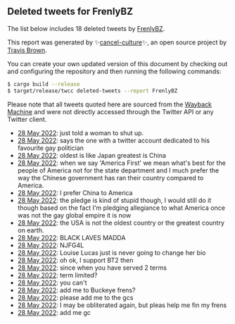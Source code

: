 ## Deleted tweets for FrenlyBZ

The list below includes 18 deleted tweets by
[FrenlyBZ](https://twitter.com/FrenlyBZ).



This report was generated by ✨[cancel-culture](https://github.com/travisbrown/cancel-culture)✨,
an open source project by [Travis Brown](https://twitter.com/travisbrown).

You can create your own updated version of this document by checking out and configuring the
repository and then running the following commands:

```bash
$ cargo build --release
$ target/release/twcc deleted-tweets --report FrenlyBZ
```

Please note that all tweets quoted here are sourced from the
[Wayback Machine](https://web.archive.org) and were not directly accessed through the Twitter API or
any Twitter client.

* [28 May 2022](https://web.archive.org/web/20220528231904/https://twitter.com/FrenlyBZ/status/1530690100543242240): just told a woman to shut up. <!--1530690100543242240-->
* [28 May 2022](https://web.archive.org/web/20220528231551/https://twitter.com/FrenlyBZ/status/1530689271199371264): says the one with a twitter account dedicated to his favourite gay politician <!--1530689271199371264-->
* [28 May 2022](https://web.archive.org/web/20220528230750/https://twitter.com/FrenlyBZ/status/1530687120158990341): oldest is like Japan greatest is China <!--1530687120158990341-->
* [28 May 2022](https://web.archive.org/web/20220528225839/https://twitter.com/FrenlyBZ/status/1530684773844324353): when we say 'America First' we mean what's best for the people of America not for the state department and I much prefer the way the Chinese government has ran their country compared to America. <!--1530684773844324353-->
* [28 May 2022](https://web.archive.org/web/20220528225839/https://twitter.com/FrenlyBZ/status/1530684773844324353): I prefer China to America <!--1530684504259665921-->
* [28 May 2022](https://web.archive.org/web/20220528225503/https://twitter.com/FrenlyBZ/status/1530684039190937600): the pledge is kind of stupid though, I would still do it though based on the fact I'm pledging allegiance to what America once was not the gay global empire it is now <!--1530684039190937600-->
* [28 May 2022](https://web.archive.org/web/20220528225826/https://twitter.com/FrenlyBZ/status/1530681443579486208): the USA is not the oldest country or the greatest country on earth. <!--1530681443579486208-->
* [28 May 2022](https://web.archive.org/web/20220528181636/https://twitter.com/FrenlyBZ/status/1530613828815360001): BLACK LAVES MADDA <!--1530613828815360001-->
* [28 May 2022](https://web.archive.org/web/20220528181416/https://twitter.com/FrenlyBZ/status/1530613364212260864): NJFG4L <!--1530613364212260864-->
* [28 May 2022](https://web.archive.org/web/20220528181219/https://twitter.com/FrenlyBZ/status/1530612791459069957): Louise Lucas just is never going to change her bio <!--1530612791459069957-->
* [28 May 2022](https://web.archive.org/web/20220528181133/https://twitter.com/FrenlyBZ/status/1530612558306082819): oh ok, I support BT2 then <!--1530612558306082819-->
* [28 May 2022](https://web.archive.org/web/20220528181026/https://twitter.com/FrenlyBZ/status/1530612279309488129): since when you have served 2 terms <!--1530612279309488129-->
* [28 May 2022](https://web.archive.org/web/20220528180846/https://twitter.com/FrenlyBZ/status/1530611959858700290): term limited? <!--1530612034433437696-->
* [28 May 2022](https://web.archive.org/web/20220528180846/https://twitter.com/FrenlyBZ/status/1530611959858700290): you can't <!--1530611959858700290-->
* [28 May 2022](https://web.archive.org/web/20220528175812/https://twitter.com/FrenlyBZ/status/1530609328234893312): add me to Buckeye frens? <!--1530609328234893312-->
* [28 May 2022](https://web.archive.org/web/20220528175733/https://twitter.com/FrenlyBZ/status/1530609155219898370): please add me to the gcs <!--1530609155219898370-->
* [28 May 2022](https://web.archive.org/web/20220528175439/https://twitter.com/FrenlyBZ/status/1530608280732684290): I may be obliterated again, but pleas help me fin my frens <!--1530608280732684290-->
* [28 May 2022](https://web.archive.org/web/20220528175042/https://twitter.com/FrenlyBZ/status/1530607474126069762): add me gc <!--1530607474126069762-->
